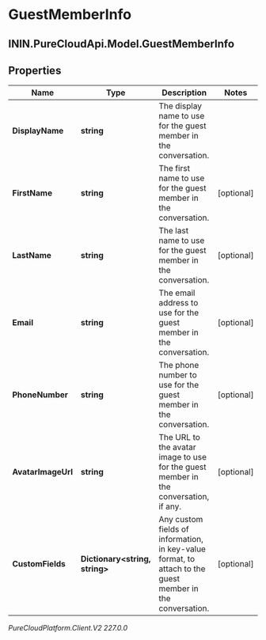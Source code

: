 # GuestMemberInfo

## ININ.PureCloudApi.Model.GuestMemberInfo

## Properties

|Name | Type | Description | Notes|
|------------ | ------------- | ------------- | -------------|
| **DisplayName** | **string** | The display name to use for the guest member in the conversation. | |
| **FirstName** | **string** | The first name to use for the guest member in the conversation. | [optional] |
| **LastName** | **string** | The last name to use for the guest member in the conversation. | [optional] |
| **Email** | **string** | The email address to use for the guest member in the conversation. | [optional] |
| **PhoneNumber** | **string** | The phone number to use for the guest member in the conversation. | [optional] |
| **AvatarImageUrl** | **string** | The URL to the avatar image to use for the guest member in the conversation, if any. | [optional] |
| **CustomFields** | **Dictionary&lt;string, string&gt;** | Any custom fields of information, in key-value format, to attach to the guest member in the conversation. | [optional] |



_PureCloudPlatform.Client.V2 227.0.0_
